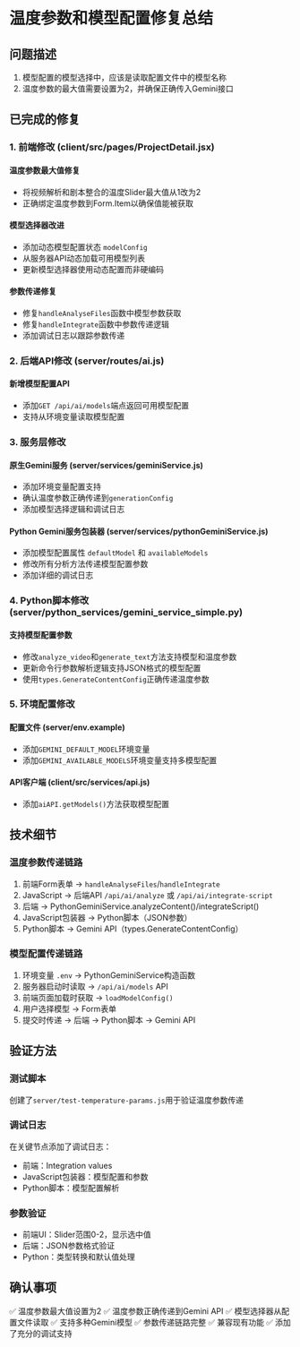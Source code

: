 # 温度参数和模型配置修复总结

## 问题描述
1. 模型配置的模型选择中，应该是读取配置文件中的模型名称
2. 温度参数的最大值需要设置为2，并确保正确传入Gemini接口

## 已完成的修复

### 1. 前端修改 (client/src/pages/ProjectDetail.jsx)

#### 温度参数最大值修复
- 将视频解析和剧本整合的温度Slider最大值从1改为2
- 正确绑定温度参数到Form.Item以确保值能被获取

#### 模型选择器改进
- 添加动态模型配置状态 `modelConfig`
- 从服务器API动态加载可用模型列表
- 更新模型选择器使用动态配置而非硬编码

#### 参数传递修复
- 修复`handleAnalyseFiles`函数中模型参数获取
- 修复`handleIntegrate`函数中参数传递逻辑
- 添加调试日志以跟踪参数传递

### 2. 后端API修改 (server/routes/ai.js)

#### 新增模型配置API
- 添加`GET /api/ai/models`端点返回可用模型配置
- 支持从环境变量读取模型配置

### 3. 服务层修改

#### 原生Gemini服务 (server/services/geminiService.js)
- 添加环境变量配置支持
- 确认温度参数正确传递到`generationConfig`
- 添加模型选择逻辑和调试日志

#### Python Gemini服务包装器 (server/services/pythonGeminiService.js)
- 添加模型配置属性 `defaultModel` 和 `availableModels`
- 修改所有分析方法传递模型配置参数
- 添加详细的调试日志

### 4. Python脚本修改 (server/python_services/gemini_service_simple.py)

#### 支持模型配置参数
- 修改`analyze_video`和`generate_text`方法支持模型和温度参数
- 更新命令行参数解析逻辑支持JSON格式的模型配置
- 使用`types.GenerateContentConfig`正确传递温度参数

### 5. 环境配置修改

#### 配置文件 (server/env.example)
- 添加`GEMINI_DEFAULT_MODEL`环境变量
- 添加`GEMINI_AVAILABLE_MODELS`环境变量支持多模型配置

#### API客户端 (client/src/services/api.js)
- 添加`aiAPI.getModels()`方法获取模型配置

## 技术细节

### 温度参数传递链路
1. 前端Form表单 → `handleAnalyseFiles`/`handleIntegrate`
2. JavaScript → 后端API `/api/ai/analyze` 或 `/api/ai/integrate-script`
3. 后端 → PythonGeminiService.analyzeContent()/integrateScript()
4. JavaScript包装器 → Python脚本（JSON参数）
5. Python脚本 → Gemini API（types.GenerateContentConfig）

### 模型配置传递链路
1. 环境变量 `.env` → PythonGeminiService构造函数
2. 服务器启动时读取 → `/api/ai/models` API
3. 前端页面加载时获取 → `loadModelConfig()`
4. 用户选择模型 → Form表单
5. 提交时传递 → 后端 → Python脚本 → Gemini API

## 验证方法

### 测试脚本
创建了`server/test-temperature-params.js`用于验证温度参数传递

### 调试日志
在关键节点添加了调试日志：
- 前端：Integration values
- JavaScript包装器：模型配置和参数
- Python脚本：模型配置解析

### 参数验证
- 前端UI：Slider范围0-2，显示选中值
- 后端：JSON参数格式验证
- Python：类型转换和默认值处理

## 确认事项

✅ 温度参数最大值设置为2
✅ 温度参数正确传递到Gemini API
✅ 模型选择器从配置文件读取
✅ 支持多种Gemini模型
✅ 参数传递链路完整
✅ 兼容现有功能
✅ 添加了充分的调试支持 